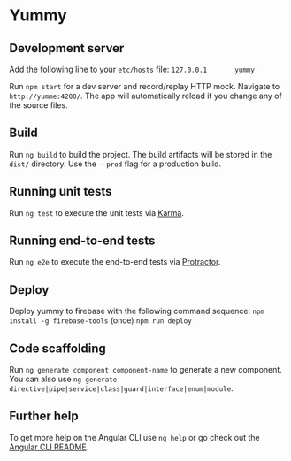 # Yummy

## Development server
Add the following line to your `etc/hosts` file:
`127.0.0.1       yummy`

Run `npm start` for a dev server and record/replay HTTP mock. Navigate to `http://yumme:4200/`.
The app will automatically reload if you change any of the source files.

## Build

Run `ng build` to build the project. The build artifacts will be stored in the `dist/` directory. Use the `--prod` flag for a production build.

## Running unit tests

Run `ng test` to execute the unit tests via [Karma](https://karma-runner.github.io).

## Running end-to-end tests

Run `ng e2e` to execute the end-to-end tests via [Protractor](http://www.protractortest.org/).

## Deploy
Deploy yummy to firebase with the following command sequence:
`npm install -g firebase-tools` (once)
`npm run deploy`

## Code scaffolding

Run `ng generate component component-name` to generate a new component. You can also use `ng generate directive|pipe|service|class|guard|interface|enum|module`.

## Further help

To get more help on the Angular CLI use `ng help` or go check out the [Angular CLI README](https://github.com/angular/angular-cli/blob/master/README.md).
